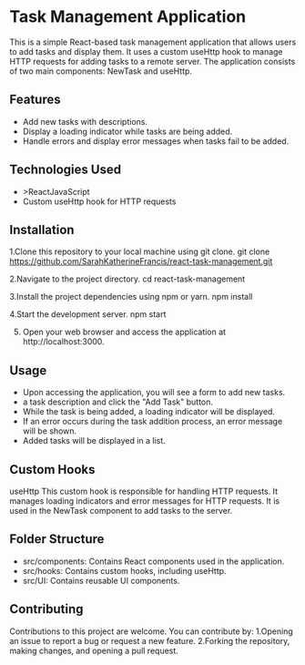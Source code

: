 # Task Management Application
This is a simple React-based task management application that allows users to add tasks and display them. It uses a custom useHttp hook to manage HTTP requests for adding tasks to a remote server. The application consists of two main components: NewTask and useHttp.

## Features
<ul>
<li>Add new tasks with descriptions.</li>
<li>Display a loading indicator while tasks are being added.</li>
<li>Handle errors and display error messages when tasks fail to be added.</li>
  </ul>

## Technologies Used
<ul>
<li>>React</li<
<li>JavaScript</li>
<li>Custom useHttp hook for HTTP requests</li>
  </ul>

## Installation
1.Clone this repository to your local machine using git clone.
git clone https://github.com/SarahKatherineFrancis/react-task-management.git

2.Navigate to the project directory.
cd react-task-management

3.Install the project dependencies using npm or yarn.
npm install

4.Start the development server.
npm start

5. Open your web browser and access the application at http://localhost:3000.

## Usage
<ul>
<li>Upon accessing the application, you will see a form to add new tasks.</li>
<li> a task description and click the "Add Task" button.</li>
<li>While the task is being added, a loading indicator will be displayed.</li>
<li>If an error occurs during the task addition process, an error message will be shown.</li>
<li>Added tasks will be displayed in a list.</li>
  </ul>

## Custom Hooks
useHttp
This custom hook is responsible for handling HTTP requests. It manages loading indicators and error messages for HTTP requests. It is used in the NewTask component to add tasks to the server.

## Folder Structure
<ul>
<li>src/components: Contains React components used in the application.</li>
<li>src/hooks: Contains custom hooks, including useHttp.</li>
<li>src/UI: Contains reusable UI components.</li>
  </ul>

## Contributing
Contributions to this project are welcome. You can contribute by:
1.Opening an issue to report a bug or request a new feature.
2.Forking the repository, making changes, and opening a pull request.
